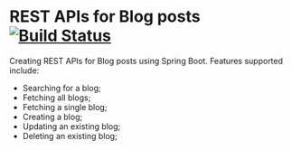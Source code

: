 # REST APIs for Blog posts [![Build Status](https://travis-ci.org/absnaik810/SpringBoot-REST-APIs.svg?branch=master)](https://travis-ci.org/absnaik810/SpringBoot-REST-APIs)

Creating REST APIs for Blog posts using Spring Boot.  Features supported include:
* Searching for a blog;
* Fetching all blogs;
* Fetching a single blog;
* Creating a blog;
* Updating an existing blog;
* Deleting an existing blog;
